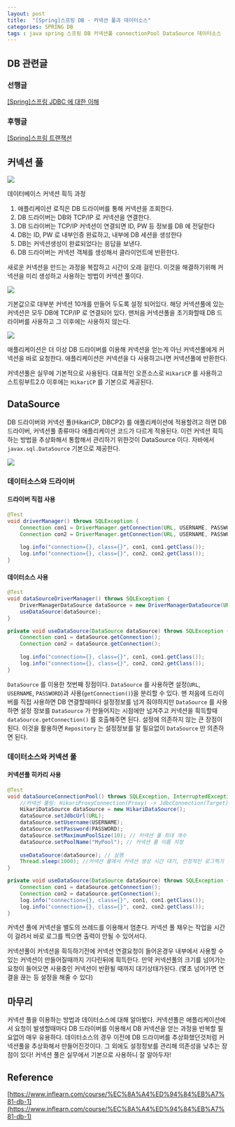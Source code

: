 ```yaml
---
layout: post
title:  "[Spring]스프링 DB - 커넥션 풀과 데이터소스"
categories: SPRING DB
tags : java spring 스프링 DB 커넥션풀 connectionPool DataSource 데이터소스
---
```


## DB 관련글

### 선행글

[[Spring]스프링 JDBC 에 대한 이해](../JDBC)  

### 후행글

[[Spring]스프링 트랜잭션](../트랜잭션)  


## 커넥션 풀

<img src="../../assets/img/posts/spring/db/conn1.PNG">

데이터베이스 커넥션 흭득 과정

1. 애플리케이션 로직은 DB 드라이버를 통해 커넥션을 조회한다.
2. DB 드라이버는 DB와 TCP/IP 로 커넥션을 연결한다.
3. DB 드라이버는 TCP/IP 커넥션이 연결되면 ID, PW 등 정보를 DB 에 전달한다
4. DB는 ID, PW 로 내부인증 완료하고, 내부에 DB 세션을 생성한다
5. DB는 커넥션생성이 완료되었다는 응답을 보낸다.
6. DB 드라이버는 커넥션 객체를 생성해서 클라이언트에 반환한다.

새로운 커넥션을 만드는 과정을 복잡하고 시간이 오래 걸린다. 이것을 해결하기위해 커넥션을 미리 생성하고 사용하는 방법이
커넥션 풀이다.

<img src="../../assets/img/posts/spring/db/conn2.PNG">

기본값으로 대부분 커넥션 10개를 만들어 두도록 설정 되어있다. 해당 커넥션풀에 있는 커넥션은 모두 DB에 TCP/IP 로 연결되어 있다. 
맨처음 커넥션풀을 초기화할때 DB 드라이버를 사용하고 그 이후에는 사용하지 않는다.

<img src="../../assets/img/posts/spring/db/conn2-1.PNG">

애플리케이션은 더 이상 DB 드라이버를 이용해 커넥션을 얻는게 아닌 커넥션풀에게 커넥션을 바로 요청한다.
애플리케이션은 커넥션을 다 사용하고나면 커넥션풀에 반환한다. 

커넥션풀은 실무에 기본적으로 사용된다. 대표적인 오픈소스로 `HikariCP` 를 사용하고 스트링부트2.0 이후에는 `HikariCP` 를
기본으로 제공된다.

## DataSource

DB 드라이버와 커넥션 풀(HikariCP, DBCP2) 를 애플리케이션에 적용할려고 하면 DB 드라이버, 커넥션풀 종류마다 애플리케이션
코드가 다르게 적용된다. 이런 커넥션 흭득하는 방법을 추상화해서 통합해서 관리하기 위한것이 DataSource 이다.
자바에서 `javax.sql.DataSource` 기본으로 제공한다.

<img src="../../assets/img/posts/spring/db/conn3.PNG">


### 데이터소스와 드라이버

#### 드라이버 직접 사용
```java
@Test
void driverManager() throws SQLException {
    Connection con1 = DriverManager.getConnection(URL, USERNAME, PASSWORD);
    Connection con2 = DriverManager.getConnection(URL, USERNAME, PASSWORD);
    
    log.info("connection={}, class={}", con1, con1.getClass());
    log.info("connection={}, class={}", con2, con2.getClass());
}
```

#### 데이터소스 사용
```java
@Test
void dataSourceDriverManager() throws SQLException {
    DriverManagerDataSource dataSource = new DriverManagerDataSource(URL, USERNAME, PASSWORD); 
    useDataSource(dataSource);
}

private void useDataSource(DataSource dataSource) throws SQLException {
    Connection con1 = dataSource.getConnection();
    Connection con2 = dataSource.getConnection();
    
    log.info("connection={}, class={}", con1, con1.getClass());
    log.info("connection={}, class={}", con2, con2.getClass());
}
```

`DataSource` 를 이용한 첫번째 장점이다. `DataSource` 를 사용하면 설정(`URL`, `USERNAME`, `PASSWORD`)과 사용(`getConnection()`)을 분리할 수 있다. 
맨 처음에 드라이버를 직접 사용하면 DB 연결할때마다 설정정보를 넘겨 줘야하지만
`DataSource` 를 사용하면 설정 정보를 `DataSource` 가 만들어지는 시점에만 넘겨주고
커넥션을 흭득할때 `dataSource.getConnection()` 를 호출해주면 된다.
설정에 의존하지 않는 큰 장점이 된다. 이것을 활용하면 `Repository` 는 설정정보를 알 필요없이 `DataSource` 만 의존하면 된다.

### 데이터소스와 커넥션 풀

#### 커넥션풀 히카리 사용
```java
@Test
void dataSourceConnectionPool() throws SQLException, InterruptedException {
    //커넥션 풀링: HikariProxyConnection(Proxy) -> JdbcConnection(Target)
    HikariDataSource dataSource = new HikariDataSource();
    dataSource.setJdbcUrl(URL);
    dataSource.setUsername(USERNAME);
    dataSource.setPassword(PASSWORD);
    dataSource.setMaximumPoolSize(10); // 커넥션 풀 최대 개수
    dataSource.setPoolName("MyPool"); // 커넥션 풀 이름 지정
        
    useDataSource(dataSource); // 실행
    Thread.sleep(1000); //커넥션 풀에서 커넥션 생성 시간 대기, 안정적인 로그찍기 위해 슬립걸음
}

private void useDataSource(DataSource dataSource) throws SQLException {
    Connection con1 = dataSource.getConnection();
    Connection con2 = dataSource.getConnection();
    log.info("connection={}, class={}", con1, con1.getClass());
    log.info("connection={}, class={}", con2, con2.getClass());
}
```

커넥션 풀에 커넥션을 별도의 쓰레드를 이용해서 멈춘다. 커넥션 풀 채우는 작업을 시간이 걸려서 바로 로그를 찍으면 출력이 안될 수 있어서다.

커넥션풀이 커넥션을 흭득하기전에 커넥션 연결요청이 들어온경우 내부에서 사용할 수 있는 커넥션이 만들어질때까지 기다린뒤에 흭득한다.
만약 커넥션풀의 크기를 넘어가는 요청이 들어오면 사용중인 커넥션이 반환될 때까지 대기상태가된다. (몇초 넘어가면 연결을 끊는 등
설정을 해줄 수 있다)

## 마무리

커넥션 풀을 이용하는 방법과 데이터소스에 대해 알아봤다. 커넥션풀은 애플리케이션에서 요청이 발생할때마다 DB 드라이버를 이용해서
DB 커넥션을 얻는 과정을 반복할 필요없어 매우 유용하다. 데이터소스의 경우 이전에 DB 드라이버를 추상화했던것처럼 커넥션풀을 추상화해서
만들어진것이다. 그 외에도 설정정보를 관리해 의존성을 낮추는 장점이 있다! 커넥션 풀은 실무에서 기본으로 사용하니 잘 알아두자!

## Reference

[https://www.inflearn.com/course/%EC%8A%A4%ED%94%84%EB%A7%81-db-1](https://www.inflearn.com/course/%EC%8A%A4%ED%94%84%EB%A7%81-db-1)  

